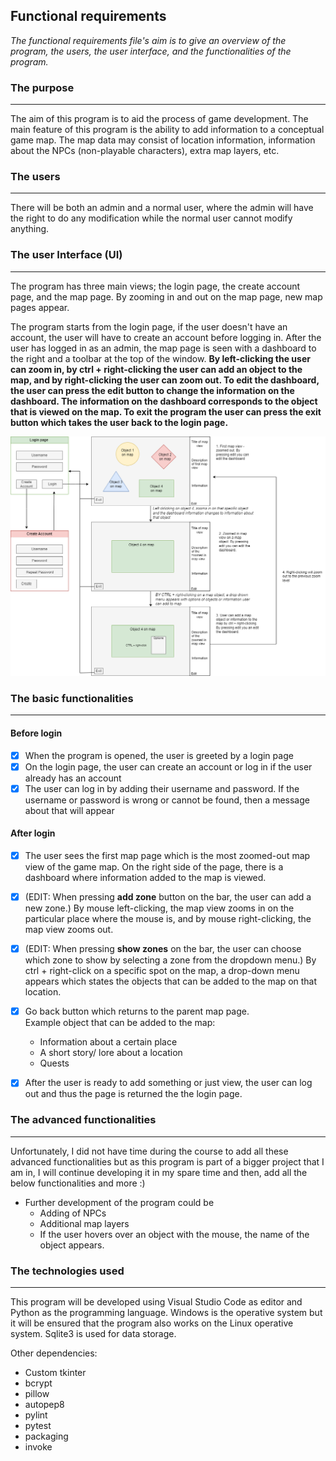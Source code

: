 ## Functional requirements

*The functional requirements file's aim is to give an overview of the program, the users, the user interface, and the functionalities of the program.*

### The purpose
---

The aim of this program is to aid the process of game development. The main feature of this program is the ability to add information to a conceptual game map. The map data may consist of location information, information about the NPCs (non-playable characters), extra map layers, etc. 

### The users
---
There will be both an admin and a normal user, where the admin will have the right to do any modification while the normal user cannot modify anything. 

### The user Interface (UI)
---
The program has three main views; the login page, the create account page, and the map page. By zooming in and out on the map page, new map pages appear. 

The program starts from the login page, if the user doesn't have an account, the user will have to create an account before logging in. After the user has logged in as an admin, the map page is seen with a dashboard to the right and a toolbar at the top of the window. **By left-clicking the user can zoom in, by ctrl + right-clicking the user can add an object to the map, and by right-clicking the user can zoom out. To edit the dashboard, the user can press the edit button to change the information on the dashboard. The information on the dashboard corresponds to the object that is viewed on the map. To exit the program the user can press the exit button which takes the user back to the login page.** 


![UI](pictures/ui_sketch_first_draft.png)

### The basic functionalities
---

#### Before login
- [x] When the program is opened, the user is greeted by a login page
- [x] On the login page, the user can create an account or log in if the user already has an account
- [x] The user can log in by adding their username and password. If the username or password is wrong or cannot be found, then a message about that will appear

#### After login
- [x] The user sees the first map page which is the most zoomed-out map view of the game map. On the right side of the page, there is a dashboard where information added to the map is viewed.
- [x] (EDIT: When pressing **add zone** button on the bar, the user can add a new zone.) By mouse left-clicking, the map view zooms in on the particular place where the mouse is, and by mouse right-clicking, the map view zooms out.
- [x] (EDIT: When pressing **show zones** on the bar, the user can choose which zone to show by selecting a zone from the dropdown menu.) By ctrl + right-click on a specific spot on the map, a drop-down menu appears which states the objects that can be added to the map on that location.
- [x] Go back button which returns to the parent map page.  
Example object that can be added to the map:
  * Information about a certain place
  * A short story/ lore about a location
  * Quests
 
- [x] After the user is ready to add something or just view, the user can log out and thus the page is returned the the login page. 

### The advanced functionalities
---
Unfortunately, I did not have time during the course to add all these advanced functionalities but as this program is part of a bigger project that I am in, I will continue developing it in my spare time and then, add all the below functionalities and more :) 
- Further development of the program could be
  * Adding of NPCs
  * Additional map layers
  * If the user hovers over an object with the mouse, the name of the object appears.

### The technologies used
---

This program will be developed using Visual Studio Code as editor and Python as the programming language. Windows is the operative system but it will be ensured that the program also works on the Linux operative system. Sqlite3 is used for data storage.

Other dependencies: 
- Custom tkinter
- bcrypt
- pillow
- autopep8
- pylint
- pytest
- packaging
- invoke




